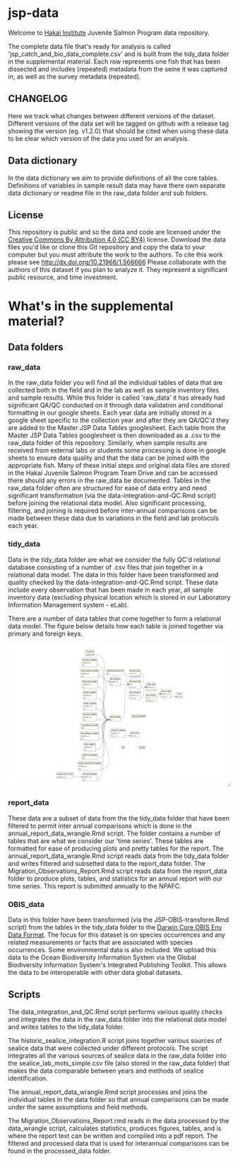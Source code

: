 # jsp-data

Welcome to [Hakai Institute](www.hakai.org) Juvenile Salmon Program data repository.

The complete data file that's ready for analysis is called 'jsp_catch_and_bio_data_complete.csv' and is built from the tidy_data folder in the supplemental material. Each row represents one fish that has been dissected and includes (repeated) metadata from the seine it was captured in, as well as the survey metadata (repeated).

## CHANGELOG

Here we track what changes between different versions of the dataset. Different versions of the data set will be tagged on github with a release tag showing the version (eg. v1.2.0) that should  be cited when using these data to be clear which version of the data you used  for an analysis.

## Data dictionary

In the data dictionary we aim to provide  definitions of all the core tables. Definitions of variables in sample result data may have there own separate data dictionary  or readme file in  the raw_data folder and sub folders.

## License

This repository is public and so the data and code are licensed under the [Creative Commons By Attribution 4.0 (CC BY4)](https://creativecommons.org/licenses/by/4.0/) license. Download the data files you'd like or clone this Git repository and copy the data to your computer but you must attribute the work to the authors. To cite this work please see http://dx.doi.org/10.21966/1.566666 Please collaborate with the authors of this dataset if you plan to analyze it. They represent a significant public resource, and time investment.

# What's in the supplemental material?

## Data folders

### raw_data

In the raw_data folder you will find all the individual tables of data that are collected both in the field and in the lab as well as sample inventory files and sample results. While this folder is called 'raw_data' it has already had significant QA/QC conducted on it through data validation and conditional formatting in our google sheets. Each year data are initially stored in a google sheet specific to the collection year and after they are QA/QC'd they are added to the Master JSP Data Tables googlesheet. Each table from the Master JSP Data Tables googlesheet is then downloaded as a .csv to the raw_data folder of this repository. Similarly, when sample results are received from external labs or students some processing is done in google sheets to ensure data quality and that the data can be joined with the  appropriate fish. Many of these initial steps and original data files are stored in the Hakai Juvenile Salmon Program Team Drive and can be accessed there should any errors in the raw_data be documented. Tables in the raw_data folder often are structured for ease of data entry and need significant transformation (via the data-integration-and-QC.Rmd script) before joining the relational data model. Also significant processing, filtering, and joining is required before inter-annual comparisons can be made between these data due to variations in the field  and lab protocols each year.

### tidy_data

Data in the tidy_data folder are what we consider the fully QC'd relational database consisting of a number of .csv files that join together in a relational data model. The data in this folder have been transformed and quality checked by the data-integration-and-QC.Rmd script. These data include every observation that has been made in each year, all sample inventory data (excluding physical location which is stored in our Laboratory Information Management system - eLab).

There are a number of data tables that come together to form a relational data model. The figure below details how each table is joined together via primary and foreign keys. 

![Juvenile Salmon Data Model](figs/data_model.png)

### report_data

These data are a subset of data from the the tidy_data folder that have been filtered to permit inter annual  comparisons which is done in the annual_report_data_wrangle.Rmd script. The folder contains a number of tables that are what we consider our 'time series'. These tables are formatted for ease of producing plots and pretty tables for the report. The annual_report_data_wrangle.Rmd script reads data from the tidy_data folder and writes filtered and subsetted data to the report_data folder. The Migration_Observations_Report.Rmd script reads data from the report_data folder to produce plots, tables, and statistics for an annual report with our time series. This report is submitted annually to the NPAFC.

### OBIS_data

Data in this folder have been transformed (via the JSP-OBIS-transform.Rmd script) from the tables in the tidy_data folder to the [Darwin Core OBIS Env Data Format](https://obis.org/manual/dataformat/). The focus for this dataset is on species occurrences and any related measurements or facts that are associated with species occurrences. Some environmental data is also included. We upload this data to the Ocean Biodiversity Information System via the Global Biodiversity Information System's Integrated Publishing Toolkit. This allows the data to be interoperable with other data global datasets.

## Scripts

The data_integration_and_QC.Rmd script performs various quality checks and integrates the data in the raw_data folder into the relational data model and writes tables to the tidy_data folder.

The historic_sealice_integration.R script joins together various sources of sealice data that were collected under different protocols. The script integrates all the various sources of sealice data in the raw_data folder into the sealice_lab_mots_simple.csv file (also stored in the raw_data folder) that makes the data comparable between years and methods of sealice identification.

The annual_report_data_wrangle.Rmd script processes and joins the individual tables in the data folder so that annual comparisons can be made under the same assumptions and field methods.

The Migration_Observations_Report.rmd reads in the data processed by the data_wrangle script, calculates statistics, produces figures, tables, and is where the report text can be written and compiled into a pdf report. The filtered and processed data that is used for interannual comparisons can be found in the processed_data folder.
